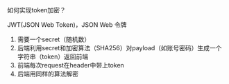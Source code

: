 如何实现token加密？

JWT(JSON Web Token)，JSON Web 令牌

1. 需要一个secret（随机数）
2. 后端利用secret和加密算法（SHA256）对payload（如账号密码）生成一个字符串（token）返回前端
3. 前端每次request在header中带上token
4. 后端用同样的算法解密